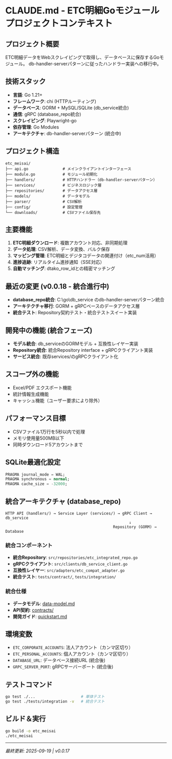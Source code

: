 # CLAUDE.md - ETC明細Goモジュール プロジェクトコンテキスト

## プロジェクト概要
ETC明細データをWebスクレイピングで取得し、データベースに保存するGoモジュール。
db-handler-serverパターンに従ったハンドラー実装への移行中。

## 技術スタック
- **言語**: Go 1.21+
- **フレームワーク**: chi (HTTPルーティング)
- **データベース**: GORM + MySQL/SQLite (db_service統合)
- **通信**: gRPC (database_repo統合)
- **スクレイピング**: Playwright-go
- **依存管理**: Go Modules
- **アーキテクチャ**: db-handler-serverパターン (統合中)

## プロジェクト構造
```
etc_meisai/
├── api.go               # メインクライアントインターフェース
├── module.go            # モジュール初期化
├── handlers/            # HTTPハンドラー（db-handler-serverパターン）
├── services/            # ビジネスロジック層
├── repositories/        # データアクセス層
├── models/              # データモデル
├── parser/              # CSV解析
├── config/              # 設定管理
└── downloads/           # CSVファイル保存先
```

## 主要機能
1. **ETC明細ダウンロード**: 複数アカウント対応、非同期処理
2. **データ処理**: CSV解析、データ変換、バルク保存
3. **マッピング管理**: ETC明細とデジタコデータの関連付け（etc_num活用）
4. **進捗追跡**: リアルタイム進捗通知（SSE対応）
5. **自動マッチング**: dtako_row_idとの精密マッチング

## 最近の変更 (v0.0.18 - 統合進行中)
- **database_repo統合**: C:\go\db_service のdb-handler-serverパターン統合
- **アーキテクチャ移行**: GORM + gRPCベースのデータアクセス層
- **統合テスト**: Repository契約テスト・統合テストスイート実装

## 開発中の機能 (統合フェーズ)
- **モデル統合**: db_serviceのGORMモデル + 互換性レイヤー実装
- **Repository統合**: 統合Repository interface + gRPCクライアント実装
- **サービス統合**: 既存services/のgRPCクライアント化

## スコープ外の機能
- Excel/PDF エクスポート機能
- 統計情報生成機能
- キャッシュ機能（ユーザー要求により除外）

## パフォーマンス目標
- CSVファイル1万行を5秒以内で処理
- メモリ使用量500MB以下
- 同時ダウンロード5アカウントまで

## SQLite最適化設定
```sql
PRAGMA journal_mode = WAL;
PRAGMA synchronous = normal;
PRAGMA cache_size = -32000;
```

## 統合アーキテクチャ (database_repo)
```
HTTP API (handlers/) → Service Layer (services/) → gRPC Client → db_service
                                                      ↓
                                               Repository (GORM) → Database
```

### 統合コンポーネント
- **統合Repository**: `src/repositories/etc_integrated_repo.go`
- **gRPCクライアント**: `src/clients/db_service_client.go`
- **互換性レイヤー**: `src/adapters/etc_compat_adapter.go`
- **統合テスト**: `tests/contract/`, `tests/integration/`

### 統合仕様
- **データモデル**: [data-model.md](specs/001-db-service-integration/data-model.md)
- **API契約**: [contracts/](specs/001-db-service-integration/contracts/)
- **開発ガイド**: [quickstart.md](specs/001-db-service-integration/quickstart.md)

## 環境変数
- `ETC_CORPORATE_ACCOUNTS`: 法人アカウント（カンマ区切り）
- `ETC_PERSONAL_ACCOUNTS`: 個人アカウント（カンマ区切り）
- `DATABASE_URL`: データベース接続URL (統合後)
- `GRPC_SERVER_PORT`: gRPCサーバーポート (統合後)

## テストコマンド
```bash
go test ./...                    # 単体テスト
go test ./tests/integration -v   # 統合テスト
```

## ビルド＆実行
```bash
go build -o etc_meisai
./etc_meisai
```

---
*最終更新: 2025-09-19 | v0.0.17*